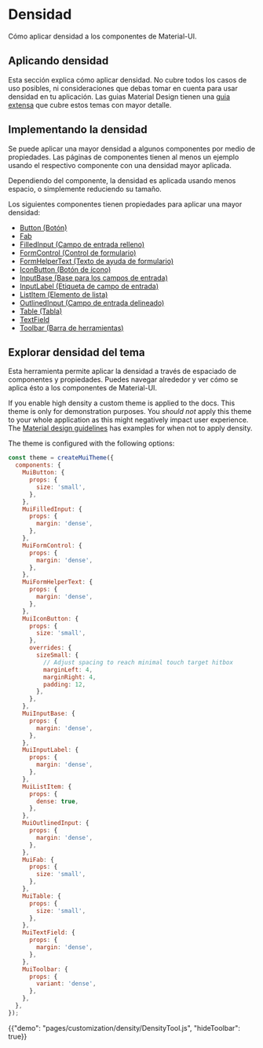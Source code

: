 # Densidad

<p class="description">Cómo aplicar densidad a los componentes de Material-UI.</p>

## Aplicando densidad

Esta sección explica cómo aplicar densidad. No cubre todos los casos de uso posibles, ni consideraciones que debas tomar en cuenta para usar densidad en tu aplicación. Las guias Material Design tienen una [guia extensa](https://material.io/design/layout/applying-density.html#typographic-density) que cubre estos temas con mayor detalle.

## Implementando la densidad

Se puede aplicar una mayor densidad a algunos componentes por medio de propiedades. Las páginas de componentes tienen al menos un ejemplo usando el respectivo componente con una densidad mayor aplicada.

Dependiendo del componente, la densidad es aplicada usando menos espacio, o simplemente reduciendo su tamaño.

Los siguientes componentes tienen propiedades para aplicar una mayor densidad:

- [Button (Botón)](/api/button/)
- [Fab](/api/fab/)
- [FilledInput (Campo de entrada relleno)](/api/filled-input/)
- [FormControl (Control de formulario)](/api/form-control/)
- [FormHelperText (Texto de ayuda de formulario)](/api/form-helper-text/)
- [IconButton (Botón de ícono)](/api/icon-button/)
- [InputBase (Base para los campos de entrada)](/api/input-base/)
- [InputLabel (Etiqueta de campo de entrada)](/api/input-label/)
- [ListItem (Elemento de lista)](/api/list-item/)
- [OutlinedInput (Campo de entrada delineado)](/api/outlined-input/)
- [Table (Tabla)](/api/table/)
- [TextField](/api/text-field/)
- [Toolbar (Barra de herramientas)](/api/toolbar/)

## Explorar densidad del tema

Esta herramienta permite aplicar la densidad a través de espaciado de componentes y propiedades. Puedes navegar alrededor y ver cómo se aplica ésto a los componentes de Material-UI.

If you enable high density a custom theme is applied to the docs. This theme is only for demonstration purposes. You *should not* apply this theme to your whole application as this might negatively impact user experience. The [Material design guidelines](https://material.io/design/layout/applying-density.html#typographic-density) has examples for when not to apply density.

The theme is configured with the following options:

```js
const theme = createMuiTheme({
  components: {
    MuiButton: {
      props: {
        size: 'small',
      },
    },
    MuiFilledInput: {
      props: {
        margin: 'dense',
      },
    },
    MuiFormControl: {
      props: {
        margin: 'dense',
      },
    },
    MuiFormHelperText: {
      props: {
        margin: 'dense',
      },
    },
    MuiIconButton: {
      props: {
        size: 'small',
      },
      overrides: {
        sizeSmall: {
          // Adjust spacing to reach minimal touch target hitbox
          marginLeft: 4,
          marginRight: 4,
          padding: 12,
        },
      },
    },
    MuiInputBase: {
      props: {
        margin: 'dense',
      },
    },
    MuiInputLabel: {
      props: {
        margin: 'dense',
      },
    },
    MuiListItem: {
      props: {
        dense: true,
      },
    },
    MuiOutlinedInput: {
      props: {
        margin: 'dense',
      },
    },
    MuiFab: {
      props: {
        size: 'small',
      },
    },
    MuiTable: {
      props: {
        size: 'small',
      },
    },
    MuiTextField: {
      props: {
        margin: 'dense',
      },
    },
    MuiToolbar: {
      props: {
        variant: 'dense',
      },
    },
  },
});
```

{{"demo": "pages/customization/density/DensityTool.js", "hideToolbar": true}}